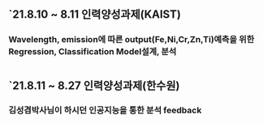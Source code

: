 ## `21.8.10 ~ 8.11 인력양성과제(KAIST)
### Wavelength, emission에 따른 output(Fe,Ni,Cr,Zn,Ti)예측을 위한 Regression, Classification Model설계, 분석 

#

## `21.8.11 ~ 8.27 인력양성과제(한수원)
### 김성겸박사님이 하시던 인공지능을 통한 분석 feedback
